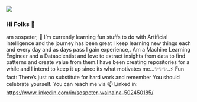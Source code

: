 ![](https://komarev.com/ghpvc/?username=Sospeter-Wainaina)
### Hi Folks 👋 
am sospeter, 🌱 I’m currently learning fun stuffs to do with Artificial intelligence and the journey has been great I keep learning new things each and every day and as days pass I gain experience,. Am a Machine Learning Engineer and a Datascientist and love to extract insights from data to find patterns and create value from them.I have been creating repositories for a while and I intend to keep it up since its what motivates me...✨✨✨..⚡ Fun fact: There’s just no substitute for hard work and remember You should celebrate yourself.
You can reach me via 📫 Linked in: https://www.linkedin.com/in/sospeter-wainaina-502450185/
<!--
**Sospeter-Wainaina/Sospeter-Wainaina** is a ✨ _special_ ✨ repository because its `README.md` (this file) appears on your GitHub profile.

Here are some ideas to get you started:

- 🔭 I’m currently working on DataScience and Data Analytics
- 🌱 I’m currently learning NLP
- 👯 I’m looking to collaborate on ...
- 🤔 I’m looking for help with ...
- 💬 Ask me about ...
- 📫 How to reach me: ...
- 😄 Pronouns: ...
- ⚡ Fun fact: ...
-->
